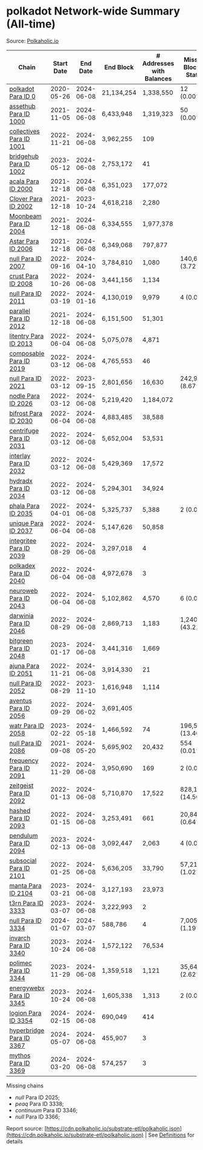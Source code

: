 # polkadot Network-wide Summary (All-time)

Source: [Polkaholic.io](https://polkaholic.io)


| Chain            | Start Date | End Date | End Block | # Addresses with Balances | Missing Blocks / Status |
| ---------------- | ---------- | ---------| --------- | ------------------------- | ----------------------- |
| [polkadot Para ID 0](/polkadot/0-polkadot) | 2020-05-26 | 2024-06-08 | 21,134,254 |  1,338,550 | 12 (0.00%)  |
| [assethub Para ID 1000](/polkadot/1000-assethub) | 2021-11-05 | 2024-06-08 | 6,433,948 |  1,319,323 | 50 (0.00%)  |
| [collectives Para ID 1001](/polkadot/1001-collectives) | 2022-11-21 | 2024-06-08 | 3,962,255 |  109 |    |
| [bridgehub Para ID 1002](/polkadot/1002-bridgehub) | 2023-05-12 | 2024-06-08 | 2,753,172 |  41 |    |
| [acala Para ID 2000](/polkadot/2000-acala) | 2021-12-18 | 2024-06-08 | 6,351,023 |  177,072 |    |
| [Clover Para ID 2002](/polkadot/2002-clover) | 2021-12-18 | 2023-10-24 | 4,618,218 |  2,280 |    |
| [Moonbeam Para ID 2004](/polkadot/2004-moonbeam) | 2021-12-18 | 2024-06-08 | 6,334,555 |  1,977,378 |    |
| [Astar Para ID 2006](/polkadot/2006-astar) | 2021-12-18 | 2024-06-08 | 6,349,068 |  797,877 |    |
| [null Para ID 2007](/polkadot/2007-kapex) | 2022-09-16 | 2024-04-10 | 3,784,810 |  1,080 | 140,668 (3.72%)  |
| [crust Para ID 2008](/polkadot/2008-crust) | 2022-10-26 | 2024-06-08 | 3,441,156 |  1,134 |    |
| [null Para ID 2011](/polkadot/2011-equilibrium) | 2022-03-19 | 2024-01-16 | 4,130,019 |  9,979 | 4 (0.00%)  |
| [parallel Para ID 2012](/polkadot/2012-parallel) | 2021-12-18 | 2024-06-08 | 6,151,500 |  51,301 |    |
| [litentry Para ID 2013](/polkadot/2013-litentry) | 2022-06-04 | 2024-06-08 | 5,075,078 |  4,871 |    |
| [composable Para ID 2019](/polkadot/2019-composable) | 2022-03-12 | 2024-06-08 | 4,765,553 |  46 |    |
| [null Para ID 2021](/polkadot/2021-efinity) | 2022-03-12 | 2023-09-15 | 2,801,656 |  16,630 | 242,949 (8.67%)  |
| [nodle Para ID 2026](/polkadot/2026-nodle) | 2022-03-12 | 2024-06-08 | 5,219,420 |  1,184,072 |    |
| [bifrost Para ID 2030](/polkadot/2030-bifrost) | 2022-06-04 | 2024-06-08 | 4,883,485 |  38,588 |    |
| [centrifuge Para ID 2031](/polkadot/2031-centrifuge) | 2022-03-12 | 2024-06-08 | 5,652,004 |  53,531 |    |
| [interlay Para ID 2032](/polkadot/2032-interlay) | 2022-03-12 | 2024-06-08 | 5,429,369 |  17,572 |    |
| [hydradx Para ID 2034](/polkadot/2034-hydradx) | 2022-03-12 | 2024-06-08 | 5,294,301 |  34,924 |    |
| [phala Para ID 2035](/polkadot/2035-phala) | 2022-04-01 | 2024-06-08 | 5,325,737 |  5,388 | 2 (0.00%)  |
| [unique Para ID 2037](/polkadot/2037-unique) | 2022-06-04 | 2024-06-08 | 5,147,626 |  50,858 |    |
| [integritee Para ID 2039](/polkadot/2039-integritee) | 2022-08-29 | 2024-06-08 | 3,297,018 |  4 |    |
| [polkadex Para ID 2040](/polkadot/2040-polkadex) | 2022-06-04 | 2024-06-08 | 4,972,678 |  3 |    |
| [neuroweb Para ID 2043](/polkadot/2043-neuroweb) | 2022-06-04 | 2024-06-08 | 5,102,862 |  4,570 | 6 (0.00%)  |
| [darwinia Para ID 2046](/polkadot/2046-darwinia) | 2022-08-29 | 2024-06-08 | 2,869,713 |  1,183 | 1,240,326 (43.22%)  |
| [bitgreen Para ID 2048](/polkadot/2048-bitgreen) | 2023-01-17 | 2024-06-08 | 3,441,316 |  1,669 |    |
| [ajuna Para ID 2051](/polkadot/2051-ajuna) | 2022-11-21 | 2024-06-08 | 3,914,330 |  21 |    |
| [null Para ID 2052](/polkadot/2052-polkadot-parathread-2052) | 2022-08-29 | 2023-11-10 | 1,616,948 |  1,114 |    |
| [aventus Para ID 2056](/polkadot/2056-aventus) | 2022-09-29 | 2024-06-02 | 3,691,405 |   |    |
| [watr Para ID 2058](/polkadot/2058-watr) | 2023-02-22 | 2024-05-18 | 1,466,592 |  74 | 196,567 (13.40%)  |
| [null Para ID 2086](/polkadot/2086-kilt) | 2021-09-08 | 2024-05-20 | 5,695,902 |  20,432 | 554 (0.01%)  |
| [frequency Para ID 2091](/polkadot/2091-frequency) | 2022-11-29 | 2024-06-08 | 3,950,690 |  169 | 2 (0.00%)  |
| [zeitgeist Para ID 2092](/polkadot/2092-zeitgeist) | 2022-01-13 | 2024-06-08 | 5,710,870 |  17,522 | 828,192 (14.50%)  |
| [hashed Para ID 2093](/polkadot/2093-hashed) | 2022-01-15 | 2024-06-08 | 3,253,491 |  661 | 20,847 (0.64%)  |
| [pendulum Para ID 2094](/polkadot/2094-pendulum) | 2023-02-13 | 2024-06-08 | 3,092,447 |  2,063 | 4 (0.00%)  |
| [subsocial Para ID 2101](/polkadot/2101-subsocial) | 2022-01-25 | 2024-06-08 | 5,636,205 |  33,790 | 57,214 (1.02%)  |
| [manta Para ID 2104](/polkadot/2104-manta) | 2023-03-21 | 2024-06-08 | 3,127,193 |  23,973 |    |
| [t3rn Para ID 3333](/polkadot/3333-t3rn) | 2023-03-07 | 2024-06-08 | 3,222,993 |  2 |    |
| [null Para ID 3334](/polkadot/3334-polkadot-parathread-3334) | 2024-01-07 | 2024-03-07 | 588,786 |  4 | 7,005 (1.19%)  |
| [invarch Para ID 3340](/polkadot/3340-invarch) | 2023-10-24 | 2024-06-08 | 1,572,122 |  76,534 |    |
| [polimec Para ID 3344](/polkadot/3344-polimec) | 2023-11-29 | 2024-06-08 | 1,359,518 |  1,121 | 35,644 (2.62%)  |
| [energywebx Para ID 3345](/polkadot/3345-energywebx) | 2023-10-24 | 2024-06-08 | 1,605,338 |  1,313 | 2 (0.00%)  |
| [logion Para ID 3354](/polkadot/3354-logion) | 2024-02-15 | 2024-06-08 | 690,049 |  414 |    |
| [hyperbridge Para ID 3367](/polkadot/3367-hyperbridge) | 2024-05-07 | 2024-06-08 | 455,907 |  3 |    |
| [mythos Para ID 3369](/polkadot/3369-mythos) | 2024-03-20 | 2024-06-08 | 574,257 |  3 |    |

Missing chains


* *null* Para ID 2025; 
* *peaq* Para ID 3338; 
* *continuum* Para ID 3346; 
* *null* Para ID 3366; 

Report source: [https://cdn.polkaholic.io/substrate-etl/polkaholic.json](https://cdn.polkaholic.io/substrate-etl/polkaholic.json) | See [Definitions](/DEFINITIONS.md) for details

